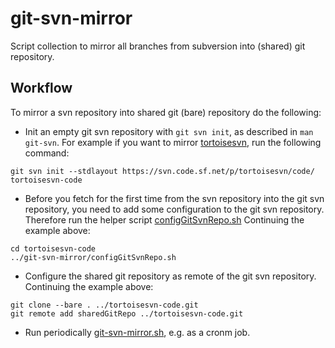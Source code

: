 # git-svn-mirror
Script collection to mirror all branches from subversion into (shared) git repository.

## Workflow
To mirror a svn repository into shared git (bare) repository do the following:

  - Init an empty git svn repository with `git svn init`, as described in `man git-svn`. For example if you want to mirror [tortoisesvn](https://sourceforge.net/p/tortoisesvn), run the following command:
  ```
  git svn init --stdlayout https://svn.code.sf.net/p/tortoisesvn/code/ tortoisesvn-code
  ```

  - Before you fetch for the first time from the svn repository into the git svn repository, you need to add some configuration to the git svn repository.
  Therefore run the helper script [configGitSvnRepo.sh](configGitSvnRepo.sh)
  Continuing the example above:
  ```
  cd tortoisesvn-code
  ../git-svn-mirror/configGitSvnRepo.sh
  ```

  - Configure the shared git repository as remote of the git svn repository.
  Continuing the example above:
  ```
  git clone --bare . ../tortoisesvn-code.git
  git remote add sharedGitRepo ../tortoisesvn-code.git
  ```

  - Run periodically [git-svn-mirror.sh](git-svn-mirror.sh), e.g. as a cronm job.
